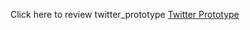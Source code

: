 Click here to review twitter_prototype [Twitter Prototype](https://strings-fgvqrx0ma-thanawatholas-projects.vercel.app)
